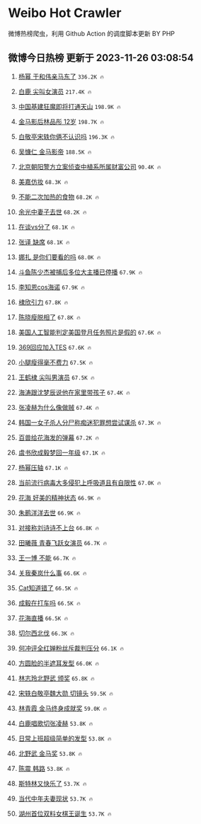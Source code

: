 # Weibo Hot Crawler 



微博热榜爬虫，利用 Github Action 的调度脚本更新 BY PHP 


## 微博今日热榜 更新于 2023-11-26 03:08:54 
1. [杨幂 于和伟亲马东了](https://s.weibo.com/weibo?q=%E6%9D%A8%E5%B9%82%20%E4%BA%8E%E5%92%8C%E4%BC%9F%E4%BA%B2%E9%A9%AC%E4%B8%9C%E4%BA%86&t=31&band_rank=1&Refer=top) `336.2K 🔥` 

1. [白鹿 尖叫女演员](https://s.weibo.com/weibo?q=%E7%99%BD%E9%B9%BF%20%E5%B0%96%E5%8F%AB%E5%A5%B3%E6%BC%94%E5%91%98&t=31&band_rank=2&Refer=top) `217.4K 🔥` 

1. [中国基建狂魔即将打通天山](https://s.weibo.com/weibo?q=%23%E4%B8%AD%E5%9B%BD%E5%9F%BA%E5%BB%BA%E7%8B%82%E9%AD%94%E5%8D%B3%E5%B0%86%E6%89%93%E9%80%9A%E5%A4%A9%E5%B1%B1%23&t=31&band_rank=3&Refer=top) `198.9K 🔥` 

1. [金马影后林品彤 12岁](https://s.weibo.com/weibo?q=%E9%87%91%E9%A9%AC%E5%BD%B1%E5%90%8E%E6%9E%97%E5%93%81%E5%BD%A4%2012%E5%B2%81&t=31&band_rank=4&Refer=top) `198.7K 🔥` 

1. [白敬亭宋轶你俩不认识吗](https://s.weibo.com/weibo?q=%E7%99%BD%E6%95%AC%E4%BA%AD%E5%AE%8B%E8%BD%B6%E4%BD%A0%E4%BF%A9%E4%B8%8D%E8%AE%A4%E8%AF%86%E5%90%97&t=31&band_rank=5&Refer=top) `196.3K 🔥` 

1. [吴慷仁 金马影帝](https://s.weibo.com/weibo?q=%E5%90%B4%E6%85%B7%E4%BB%81%20%E9%87%91%E9%A9%AC%E5%BD%B1%E5%B8%9D&t=31&band_rank=6&Refer=top) `188.5K 🔥` 

1. [北京朝阳警方立案侦查中植系所属财富公司](https://s.weibo.com/weibo?q=%23%E5%8C%97%E4%BA%AC%E6%9C%9D%E9%98%B3%E8%AD%A6%E6%96%B9%E7%AB%8B%E6%A1%88%E4%BE%A6%E6%9F%A5%E4%B8%AD%E6%A4%8D%E7%B3%BB%E6%89%80%E5%B1%9E%E8%B4%A2%E5%AF%8C%E5%85%AC%E5%8F%B8%23&t=31&band_rank=7&Refer=top) `90.4K 🔥` 

1. [美嘉仿妆](https://s.weibo.com/weibo?q=%E7%BE%8E%E5%98%89%E4%BB%BF%E5%A6%86&t=31&band_rank=8&Refer=top) `68.3K 🔥` 

1. [不能二次加热的食物](https://s.weibo.com/weibo?q=%E4%B8%8D%E8%83%BD%E4%BA%8C%E6%AC%A1%E5%8A%A0%E7%83%AD%E7%9A%84%E9%A3%9F%E7%89%A9&t=31&band_rank=9&Refer=top) `68.2K 🔥` 

1. [余光中妻子去世](https://s.weibo.com/weibo?q=%23%E4%BD%99%E5%85%89%E4%B8%AD%E5%A6%BB%E5%AD%90%E5%8E%BB%E4%B8%96%23&t=31&band_rank=10&Refer=top) `68.2K 🔥` 

1. [在谈vs分了](https://s.weibo.com/weibo?q=%23%E5%9C%A8%E8%B0%88vs%E5%88%86%E4%BA%86%23&t=31&band_rank=11&Refer=top) `68.1K 🔥` 

1. [张译 缺席](https://s.weibo.com/weibo?q=%E5%BC%A0%E8%AF%91%20%E7%BC%BA%E5%B8%AD&t=31&band_rank=12&Refer=top) `68.1K 🔥` 

1. [娜扎 是你们要看的吗](https://s.weibo.com/weibo?q=%E5%A8%9C%E6%89%8E%20%E6%98%AF%E4%BD%A0%E4%BB%AC%E8%A6%81%E7%9C%8B%E7%9A%84%E5%90%97&t=31&band_rank=13&Refer=top) `68.0K 🔥` 

1. [斗鱼陈少杰被捕后多位大主播已停播](https://s.weibo.com/weibo?q=%23%E6%96%97%E9%B1%BC%E9%99%88%E5%B0%91%E6%9D%B0%E8%A2%AB%E6%8D%95%E5%90%8E%E5%A4%9A%E4%BD%8D%E5%A4%A7%E4%B8%BB%E6%92%AD%E5%B7%B2%E5%81%9C%E6%92%AD%23&t=31&band_rank=14&Refer=top) `67.9K 🔥` 

1. [李知恩cos海诺](https://s.weibo.com/weibo?q=%E6%9D%8E%E7%9F%A5%E6%81%A9cos%E6%B5%B7%E8%AF%BA&t=31&band_rank=15&Refer=top) `67.9K 🔥` 

1. [棣欣引力](https://s.weibo.com/weibo?q=%E6%A3%A3%E6%AC%A3%E5%BC%95%E5%8A%9B&t=31&band_rank=16&Refer=top) `67.8K 🔥` 

1. [陈晓瘦脱相了](https://s.weibo.com/weibo?q=%E9%99%88%E6%99%93%E7%98%A6%E8%84%B1%E7%9B%B8%E4%BA%86&t=31&band_rank=17&Refer=top) `67.8K 🔥` 

1. [美国人工智能判定美国登月任务照片是假的](https://s.weibo.com/weibo?q=%23%E7%BE%8E%E5%9B%BD%E4%BA%BA%E5%B7%A5%E6%99%BA%E8%83%BD%E5%88%A4%E5%AE%9A%E7%BE%8E%E5%9B%BD%E7%99%BB%E6%9C%88%E4%BB%BB%E5%8A%A1%E7%85%A7%E7%89%87%E6%98%AF%E5%81%87%E7%9A%84%23&t=31&band_rank=18&Refer=top) `67.6K 🔥` 

1. [369回应加入TES](https://s.weibo.com/weibo?q=%23369%E5%9B%9E%E5%BA%94%E5%8A%A0%E5%85%A5TES%23&t=31&band_rank=19&Refer=top) `67.6K 🔥` 

1. [小腿瘦得毫不费力](https://s.weibo.com/weibo?q=%E5%B0%8F%E8%85%BF%E7%98%A6%E5%BE%97%E6%AF%AB%E4%B8%8D%E8%B4%B9%E5%8A%9B&t=31&band_rank=20&Refer=top) `67.5K 🔥` 

1. [王鹤棣 尖叫男演员](https://s.weibo.com/weibo?q=%E7%8E%8B%E9%B9%A4%E6%A3%A3%20%E5%B0%96%E5%8F%AB%E7%94%B7%E6%BC%94%E5%91%98&t=31&band_rank=21&Refer=top) `67.5K 🔥` 

1. [海涛跟沈梦辰说他在家里带孩子](https://s.weibo.com/weibo?q=%E6%B5%B7%E6%B6%9B%E8%B7%9F%E6%B2%88%E6%A2%A6%E8%BE%B0%E8%AF%B4%E4%BB%96%E5%9C%A8%E5%AE%B6%E9%87%8C%E5%B8%A6%E5%AD%A9%E5%AD%90&t=31&band_rank=22&Refer=top) `67.4K 🔥` 

1. [张凌赫为什么像做贼](https://s.weibo.com/weibo?q=%E5%BC%A0%E5%87%8C%E8%B5%AB%E4%B8%BA%E4%BB%80%E4%B9%88%E5%83%8F%E5%81%9A%E8%B4%BC&t=31&band_rank=23&Refer=top) `67.4K 🔥` 

1. [韩国一女子杀人分尸称痴迷犯罪想尝试谋杀](https://s.weibo.com/weibo?q=%23%E9%9F%A9%E5%9B%BD%E4%B8%80%E5%A5%B3%E5%AD%90%E6%9D%80%E4%BA%BA%E5%88%86%E5%B0%B8%E7%A7%B0%E7%97%B4%E8%BF%B7%E7%8A%AF%E7%BD%AA%E6%83%B3%E5%B0%9D%E8%AF%95%E8%B0%8B%E6%9D%80%23&t=31&band_rank=24&Refer=top) `67.3K 🔥` 

1. [百兽给花海发的弹幕](https://s.weibo.com/weibo?q=%E7%99%BE%E5%85%BD%E7%BB%99%E8%8A%B1%E6%B5%B7%E5%8F%91%E7%9A%84%E5%BC%B9%E5%B9%95&t=31&band_rank=25&Refer=top) `67.2K 🔥` 

1. [虞书欣成毅梦回一年级](https://s.weibo.com/weibo?q=%E8%99%9E%E4%B9%A6%E6%AC%A3%E6%88%90%E6%AF%85%E6%A2%A6%E5%9B%9E%E4%B8%80%E5%B9%B4%E7%BA%A7&t=31&band_rank=26&Refer=top) `67.1K 🔥` 

1. [杨幂压轴](https://s.weibo.com/weibo?q=%23%E6%9D%A8%E5%B9%82%E5%8E%8B%E8%BD%B4%23&t=31&band_rank=27&Refer=top) `67.1K 🔥` 

1. [当前流行病毒大多侵犯上呼吸道且有自限性](https://s.weibo.com/weibo?q=%23%E5%BD%93%E5%89%8D%E6%B5%81%E8%A1%8C%E7%97%85%E6%AF%92%E5%A4%A7%E5%A4%9A%E4%BE%B5%E7%8A%AF%E4%B8%8A%E5%91%BC%E5%90%B8%E9%81%93%E4%B8%94%E6%9C%89%E8%87%AA%E9%99%90%E6%80%A7%23&t=31&band_rank=28&Refer=top) `67.0K 🔥` 

1. [花海 好美的精神状态](https://s.weibo.com/weibo?q=%E8%8A%B1%E6%B5%B7%20%E5%A5%BD%E7%BE%8E%E7%9A%84%E7%B2%BE%E7%A5%9E%E7%8A%B6%E6%80%81&t=31&band_rank=29&Refer=top) `66.9K 🔥` 

1. [朱鹮洋洋去世](https://s.weibo.com/weibo?q=%23%E6%9C%B1%E9%B9%AE%E6%B4%8B%E6%B4%8B%E5%8E%BB%E4%B8%96%23&t=31&band_rank=30&Refer=top) `66.9K 🔥` 

1. [对接称刘诗诗不上台](https://s.weibo.com/weibo?q=%23%E5%AF%B9%E6%8E%A5%E7%A7%B0%E5%88%98%E8%AF%97%E8%AF%97%E4%B8%8D%E4%B8%8A%E5%8F%B0%23&t=31&band_rank=31&Refer=top) `66.8K 🔥` 

1. [田曦薇 青春飞跃女演员](https://s.weibo.com/weibo?q=%E7%94%B0%E6%9B%A6%E8%96%87%20%E9%9D%92%E6%98%A5%E9%A3%9E%E8%B7%83%E5%A5%B3%E6%BC%94%E5%91%98&t=31&band_rank=32&Refer=top) `66.7K 🔥` 

1. [王一博 不能](https://s.weibo.com/weibo?q=%E7%8E%8B%E4%B8%80%E5%8D%9A%20%E4%B8%8D%E8%83%BD&t=31&band_rank=33&Refer=top) `66.7K 🔥` 

1. [关我秦岚什么事](https://s.weibo.com/weibo?q=%23%E5%85%B3%E6%88%91%E7%A7%A6%E5%B2%9A%E4%BB%80%E4%B9%88%E4%BA%8B%23&t=31&band_rank=34&Refer=top) `66.6K 🔥` 

1. [Cat知道错了](https://s.weibo.com/weibo?q=%23Cat%E7%9F%A5%E9%81%93%E9%94%99%E4%BA%86%23&t=31&band_rank=35&Refer=top) `66.5K 🔥` 

1. [成毅在打车吗](https://s.weibo.com/weibo?q=%23%E6%88%90%E6%AF%85%E5%9C%A8%E6%89%93%E8%BD%A6%E5%90%97%23&t=31&band_rank=36&Refer=top) `66.5K 🔥` 

1. [花海直播](https://s.weibo.com/weibo?q=%E8%8A%B1%E6%B5%B7%E7%9B%B4%E6%92%AD&t=31&band_rank=37&Refer=top) `66.5K 🔥` 

1. [切尔西北伐](https://s.weibo.com/weibo?q=%E5%88%87%E5%B0%94%E8%A5%BF%E5%8C%97%E4%BC%90&t=31&band_rank=38&Refer=top) `66.3K 🔥` 

1. [何冲评全红婵粉丝斥裁判压分](https://s.weibo.com/weibo?q=%E4%BD%95%E5%86%B2%E8%AF%84%E5%85%A8%E7%BA%A2%E5%A9%B5%E7%B2%89%E4%B8%9D%E6%96%A5%E8%A3%81%E5%88%A4%E5%8E%8B%E5%88%86&t=31&band_rank=39&Refer=top) `66.1K 🔥` 

1. [方圆脸的半遮耳发型](https://s.weibo.com/weibo?q=%E6%96%B9%E5%9C%86%E8%84%B8%E7%9A%84%E5%8D%8A%E9%81%AE%E8%80%B3%E5%8F%91%E5%9E%8B&t=31&band_rank=40&Refer=top) `66.0K 🔥` 

1. [林志玲北野武 颁奖](https://s.weibo.com/weibo?q=%E6%9E%97%E5%BF%97%E7%8E%B2%E5%8C%97%E9%87%8E%E6%AD%A6%20%E9%A2%81%E5%A5%96&t=31&band_rank=41&Refer=top) `65.8K 🔥` 

1. [宋轶白敬亭魏大勋 切镜头](https://s.weibo.com/weibo?q=%E5%AE%8B%E8%BD%B6%E7%99%BD%E6%95%AC%E4%BA%AD%E9%AD%8F%E5%A4%A7%E5%8B%8B%20%E5%88%87%E9%95%9C%E5%A4%B4&t=31&band_rank=42&Refer=top) `59.5K 🔥` 

1. [林青霞 金马终身成就奖](https://s.weibo.com/weibo?q=%E6%9E%97%E9%9D%92%E9%9C%9E%20%E9%87%91%E9%A9%AC%E7%BB%88%E8%BA%AB%E6%88%90%E5%B0%B1%E5%A5%96&t=31&band_rank=43&Refer=top) `59.0K 🔥` 

1. [白鹿唱歌切张凌赫](https://s.weibo.com/weibo?q=%E7%99%BD%E9%B9%BF%E5%94%B1%E6%AD%8C%E5%88%87%E5%BC%A0%E5%87%8C%E8%B5%AB&t=31&band_rank=44&Refer=top) `53.8K 🔥` 

1. [日常上班超级简单的发型](https://s.weibo.com/weibo?q=%E6%97%A5%E5%B8%B8%E4%B8%8A%E7%8F%AD%E8%B6%85%E7%BA%A7%E7%AE%80%E5%8D%95%E7%9A%84%E5%8F%91%E5%9E%8B&t=31&band_rank=45&Refer=top) `53.8K 🔥` 

1. [北野武 金马奖](https://s.weibo.com/weibo?q=%E5%8C%97%E9%87%8E%E6%AD%A6%20%E9%87%91%E9%A9%AC%E5%A5%96&t=31&band_rank=46&Refer=top) `53.8K 🔥` 

1. [陈震 韩路](https://s.weibo.com/weibo?q=%E9%99%88%E9%9C%87%20%E9%9F%A9%E8%B7%AF&t=31&band_rank=47&Refer=top) `53.8K 🔥` 

1. [斯特林又快乐了](https://s.weibo.com/weibo?q=%E6%96%AF%E7%89%B9%E6%9E%97%E5%8F%88%E5%BF%AB%E4%B9%90%E4%BA%86&t=31&band_rank=48&Refer=top) `53.7K 🔥` 

1. [当代中年夫妻现状](https://s.weibo.com/weibo?q=%23%E5%BD%93%E4%BB%A3%E4%B8%AD%E5%B9%B4%E5%A4%AB%E5%A6%BB%E7%8E%B0%E7%8A%B6%23&t=31&band_rank=49&Refer=top) `53.7K 🔥` 

1. [湖州首位双料女棋王诞生](https://s.weibo.com/weibo?q=%23%E6%B9%96%E5%B7%9E%E9%A6%96%E4%BD%8D%E5%8F%8C%E6%96%99%E5%A5%B3%E6%A3%8B%E7%8E%8B%E8%AF%9E%E7%94%9F%23&t=31&band_rank=50&Refer=top) `53.7K 🔥` 


